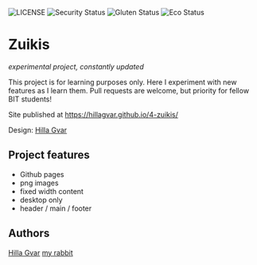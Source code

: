 ![LICENSE](https://img.shields.io/badge/license-MIT-blue.svg?style=flat-square)
![Security Status](https://img.shields.io/security-headers?label=Security&url=https%3A%2F%2Fgithub.com&style=flat-square)
![Gluten Status](https://img.shields.io/badge/Gluten-Free-green.svg)
![Eco Status](https://img.shields.io/badge/ECO-Friendly-green.svg)

# Zuikis

_experimental project, constantly updated_

This project is for learning purposes only. Here I experiment with new features as I learn them. Pull requests are welcome, but priority for fellow BIT students!

Site published at https://hillagvar.github.io/4-zuikis/

Design: [Hilla Gvar](https://i.pinimg.com/originals/64/d5/a2/64d5a2540f89921f34e90eac4fbf7171.png)

## Project features

- Github pages
- png images
- fixed width content
- desktop only
- header / main / footer

## Authors

[Hilla Gvar](https://github.com/hillagvar)
[my rabbit](https://i.pinimg.com/originals/21/14/49/2114492cbf4afa0d50c9bec6328e9cbe.jpg)